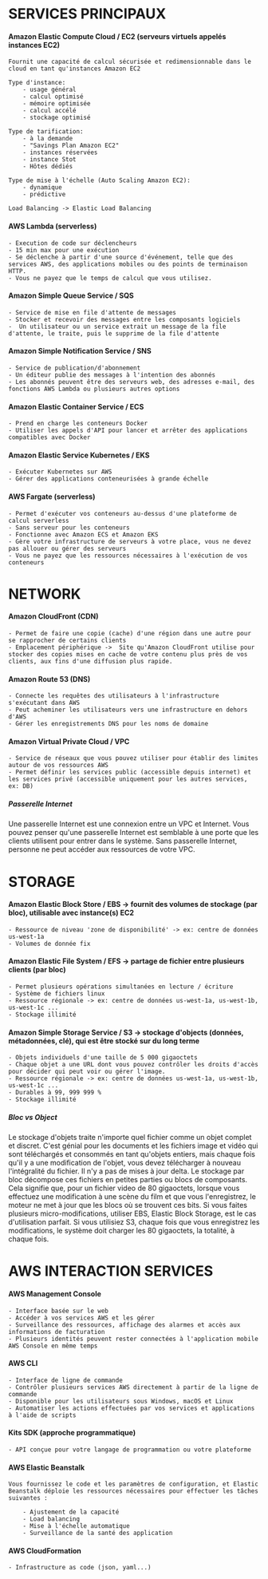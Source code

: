 # SERVICES PRINCIPAUX

#### Amazon Elastic Compute Cloud / EC2 (serveurs virtuels appelés instances EC2)

    Fournit une capacité de calcul sécurisée et redimensionnable dans le cloud en tant qu'instances Amazon EC2

    Type d'instance:
        - usage général
        - calcul optimisé
        - mémoire optimisée
        - calcul accélé
        - stockage optimisé

    Type de tarification:
        - à la demande
        - "Savings Plan Amazon EC2"
        - instances réservées
        - instance Stot
        - Hôtes dédiés

    Type de mise à l'échelle (Auto Scaling Amazon EC2):
        - dynamique
        - prédictive

    Load Balancing -> Elastic Load Balancing

#### AWS Lambda (serverless)

    - Execution de code sur déclencheurs
    - 15 min max pour une exécution
    - Se déclenche à partir d'une source d'événement, telle que des services AWS, des applications mobiles ou des points de terminaison HTTP.
    - Vous ne payez que le temps de calcul que vous utilisez.

#### Amazon Simple Queue Service / SQS
    
    - Service de mise en file d'attente de messages
    - Stocker et recevoir des messages entre les composants logiciels
    -  Un utilisateur ou un service extrait un message de la file d'attente, le traite, puis le supprime de la file d'attente

#### Amazon Simple Notification Service / SNS

    - Service de publication/d'abonnement
    - Un éditeur publie des messages à l'intention des abonnés
    - Les abonnés peuvent être des serveurs web, des adresses e-mail, des fonctions AWS Lambda ou plusieurs autres options

#### Amazon Elastic Container Service / ECS

    - Prend en charge les conteneurs Docker
    - Utiliser les appels d'API pour lancer et arrêter des applications compatibles avec Docker

#### Amazon Elastic Service Kubernetes / EKS

    - Exécuter Kubernetes sur AWS
    - Gérer des applications conteneurisées à grande échelle

#### AWS Fargate (serverless)
    
    - Permet d'exécuter vos conteneurs au-dessus d'une plateforme de calcul serverless
    - Sans serveur pour les conteneurs
    - Fonctionne avec Amazon ECS et Amazon EKS
    - Gère votre infrastructure de serveurs à votre place, vous ne devez pas allouer ou gérer des serveurs
    - Vous ne payez que les ressources nécessaires à l'exécution de vos conteneurs

# NETWORK

#### Amazon CloudFront (CDN)

    - Permet de faire une copie (cache) d'une région dans une autre pour se rapprocher de certains clients
    - Emplacement périphérique ->  Site qu'Amazon CloudFront utilise pour stocker des copies mises en cache de votre contenu plus près de vos clients, aux fins d'une diffusion plus rapide.

#### Amazon Route 53 (DNS)

    - Connecte les requêtes des utilisateurs à l'infrastructure s'exécutant dans AWS
    - Peut acheminer les utilisateurs vers une infrastructure en dehors d'AWS
    - Gérer les enregistrements DNS pour les noms de domaine

#### Amazon Virtual Private Cloud / VPC
    
    - Service de réseaux que vous pouvez utiliser pour établir des limites autour de vos ressources AWS
    - Permet définir les services public (accessible depuis internet) et les services privé (accessible uniquement pour les autres services, ex: DB)

##### Passerelle Internet

Une passerelle Internet est une connexion entre un VPC et Internet. Vous pouvez penser qu'une passerelle Internet 
est semblable à une porte que les clients utilisent pour entrer dans le système.
Sans passerelle Internet, personne ne peut accéder aux ressources de votre VPC.

# STORAGE

#### Amazon Elastic Block Store / EBS -> fournit des volumes de stockage (par bloc), utilisable avec instance(s) EC2

    - Ressource de niveau 'zone de disponibilité' -> ex: centre de données us-west-1a
    - Volumes de donnée fix

#### Amazon Elastic File System / EFS -> partage de fichier entre plusieurs clients (par bloc)

    - Permet plusieurs opérations simultanées en lecture / écriture
    - Système de fichiers linux
    - Ressource régionale -> ex: centre de données us-west-1a, us-west-1b, us-west-1c ...
    - Stockage illimité

#### Amazon Simple Storage Service / S3 -> stockage d'objects (données, métadonnées, clé), qui est être stocké sur du long terme
    
    - Objets individuels d'une taille de 5 000 gigaoctets
    - Chaque objet a une URL dont vous pouvez contrôler les droits d'accès pour décider qui peut voir ou gérer l'image.
    - Ressource régionale -> ex: centre de données us-west-1a, us-west-1b, us-west-1c ...
    - Durables à 99, 999 999 %
    - Stockage illimité


##### Bloc vs Object

Le stockage d'objets traite n'importe quel fichier comme un objet complet et discret.
C'est génial pour les documents et les fichiers image et vidéo qui sont téléchargés et consommés en tant qu'objets entiers,
mais chaque fois qu'il y a une modification de l'objet, vous devez télécharger à nouveau l'intégralité du fichier.
Il n'y a pas de mises à jour delta. Le stockage par bloc décompose ces fichiers en petites parties ou blocs de composants.
Cela signifie que, pour un fichier video de 80 gigaoctets, lorsque vous effectuez une modification à une scène du film et que vous l'enregistrez,
le moteur ne met à jour que les blocs où se trouvent ces bits. Si vous faites plusieurs micro-modifications, utiliser EBS,
Elastic Block Storage, est le cas d'utilisation parfait. Si vous utilisiez S3, chaque fois que vous enregistrez les modifications,
le système doit charger les 80 gigaoctets, la totalité, à chaque fois.

# AWS INTERACTION SERVICES

#### AWS Management Console

    - Interface basée sur le web
    - Accéder à vos services AWS et les gérer
    - Surveillance des ressources, affichage des alarmes et accès aux informations de facturation
    - Plusieurs identités peuvent rester connectées à l'application mobile AWS Console en même temps

#### AWS CLI

    - Interface de ligne de commande
    - Contrôler plusieurs services AWS directement à partir de la ligne de commande
    - Disponible pour les utilisateurs sous Windows, macOS et Linux 
    - Automatiser les actions effectuées par vos services et applications à l'aide de scripts

#### Kits SDK (approche programmatique)

    - API conçue pour votre langage de programmation ou votre plateforme

#### AWS Elastic Beanstalk

    Vous fournissez le code et les paramètres de configuration, et Elastic Beanstalk déploie les ressources nécessaires pour effectuer les tâches suivantes :

        - Ajustement de la capacité
        - Load balancing
        - Mise à l'échelle automatique
        - Surveillance de la santé des application

#### AWS CloudFormation

    - Infrastructure as code (json, yaml...)

